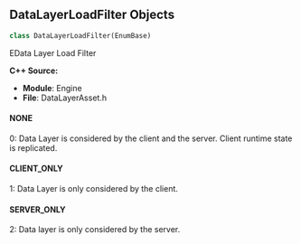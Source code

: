 ## DataLayerLoadFilter Objects

```python
class DataLayerLoadFilter(EnumBase)
```

EData Layer Load Filter

**C++ Source:**

- **Module**: Engine
- **File**: DataLayerAsset.h

<a id="unreal.DataLayerLoadFilter.NONE"></a>

#### NONE

0: Data Layer is considered by the client and the server. Client runtime state is replicated.

<a id="unreal.DataLayerLoadFilter.CLIENT_ONLY"></a>

#### CLIENT_ONLY

1: Data Layer is only considered by the client.

<a id="unreal.DataLayerLoadFilter.SERVER_ONLY"></a>

#### SERVER_ONLY

2: Data layer is only considered by the server.

<a id="unreal.OverrideBlockOnSlowStreaming"></a>